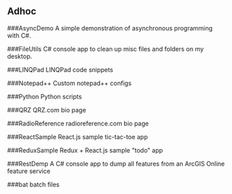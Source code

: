 ## Adhoc

###AsyncDemo
A simple demonstration of asynchronous programming with C#.

###FileUtils
C# console app to clean up misc files and folders on my desktop.

###LINQPad
LINQPad code snippets

###Notepad++
Custom notepad++ configs

###Python
Python scripts

###QRZ
QRZ.com bio page

###RadioReference
radioreference.com bio page

###ReactSample
React.js sample tic-tac-toe app

###ReduxSample
Redux + React.js sample "todo" app

###RestDemp
A C# console app to dump all features from an ArcGIS Online feature service

###bat
batch files